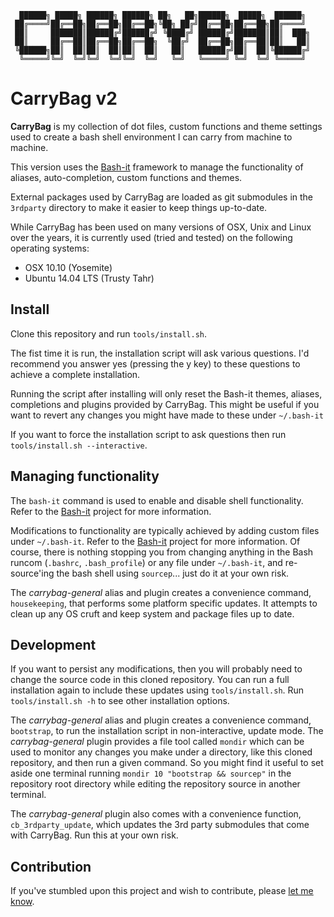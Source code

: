 ```
  ██████╗ █████╗ ██████╗ ██████╗ ██╗   ██╗██████╗  █████╗  ██████╗
 ██╔════╝██╔══██╗██╔══██╗██╔══██╗╚██╗ ██╔╝██╔══██╗██╔══██╗██╔════╝
 ██║     ███████║██████╔╝██████╔╝ ╚████╔╝ ██████╔╝███████║██║  ███╗
 ██║     ██╔══██║██╔══██╗██╔══██╗  ╚██╔╝  ██╔══██╗██╔══██║██║   ██║
 ╚██████╗██║  ██║██║  ██║██║  ██║   ██║   ██████╔╝██║  ██║╚██████╔╝
  ╚═════╝╚═╝  ╚═╝╚═╝  ╚═╝╚═╝  ╚═╝   ╚═╝   ╚═════╝ ╚═╝  ╚═╝ ╚═════╝
```
# CarryBag v2
**CarryBag** is my collection of dot files, custom functions and theme settings 
used to create a bash shell environment I can carry from machine to machine.

This version uses the [Bash-it](https://github.com/revans/bash-it) framework to 
manage the functionality of aliases, auto-completion, custom functions and themes.

External packages used by CarryBag are loaded as git submodules in the 
`3rdparty` directory to make it easier to keep things up-to-date.

While CarryBag has been used on many versions of OSX, Unix and Linux over the 
years, it is currently used (tried and tested) on the following operating 
systems:
* OSX 10.10 (Yosemite)
* Ubuntu 14.04 LTS (Trusty Tahr)

## Install
Clone this repository and run `tools/install.sh`.

The fist time it is run, the installation script will ask various questions. I'd 
recommend you answer yes (pressing the y key) to these questions to achieve a 
complete installation.

Running the script after installing will only reset the Bash-it themes, aliases, 
completions and plugins provided by CarryBag. This might be useful if you want 
to revert any changes you might have made to these under `~/.bash-it`

If you want to force the installation script to ask questions then run 
`tools/install.sh --interactive`.

## Managing functionality
The `bash-it` command is used to enable and disable shell functionality. Refer
to the [Bash-it](https://github.com/revans/bash-it) project for more 
information.

Modifications to functionality are typically achieved by adding custom files 
under `~/.bash-it`. Refer to the [Bash-it](https://github.com/revans/bash-it) 
project for more information. Of course, there is nothing stopping you from 
changing anything in the Bash runcom (`.bashrc`, `.bash_profile`) or any file 
under `~/.bash-it`, and re-source'ing the bash shell using `sourcep`... just do 
it at your own risk.

The *carrybag-general* alias and plugin creates a convenience command, 
`housekeeping`, that performs some platform specific updates. It  attempts to 
clean up any OS cruft and keep system and package files up to date.

## Development
If you want to persist any modifications, then you will probably need to 
change the source code in this cloned repository. You can run a full 
installation again to include these updates using `tools/install.sh`. Run 
`tools/install.sh -h` to see other installation options.

The *carrybag-general* alias and plugin creates a convenience command, 
`bootstrap`, to run the installation script in non-interactive, update mode. 
The *carrybag-general* plugin provides a file tool called `mondir` which can be 
used to monitor any changes you make under a directory, like this cloned 
repository, and then run a given command. So you might find it useful to set 
aside one terminal running `mondir 10 "bootstrap && sourcep"` in the repository 
root directory while editing the repository source in another terminal.

The *carrybag-general* plugin also comes with a convenience function, 
`cb_3rdparty_update`, which updates the 3rd party submodules that come with 
CarryBag. Run this at your own risk.

## Contribution
If you've stumbled upon this project and wish to contribute, please 
[let me know](mailto:alister@different.com).
